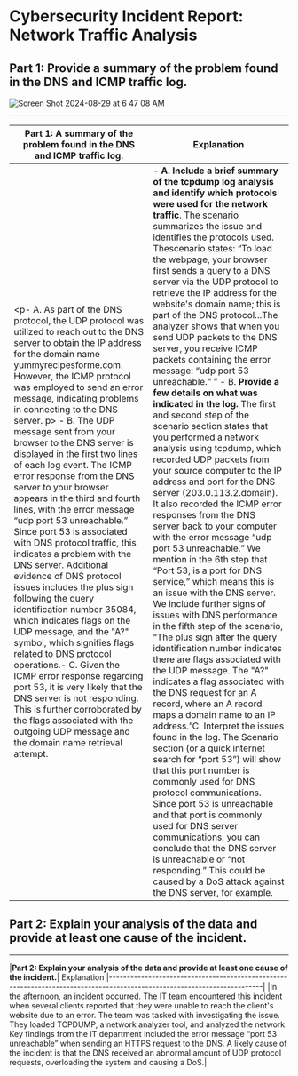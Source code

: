 # Cybersecurity Incident Report: Network Traffic Analysis

## Part 1: Provide a summary of the problem found in the DNS and ICMP traffic log.
![Screen Shot 2024-08-29 at 6 47 08 AM](https://github.com/user-attachments/assets/d9fa2f07-e7a0-4569-89fb-abadc3fca698)

---

|**Part 1: A summary of the problem found in the DNS and ICMP traffic log.**| Explanation      | 
|---------------------------------------------------------------------------|------------------|
|<p- A. As part of the DNS protocol, the UDP protocol was utilized to reach out to the DNS server to obtain the IP address for the domain name yummyrecipesforme.com. However, the ICMP protocol was employed to send an error message, indicating problems in connecting to the DNS server. p> - B. The UDP message sent from your browser to the DNS server is displayed in the first two lines of each log event. The ICMP error response from the DNS server to your browser appears in the third and fourth lines, with the error message “udp port 53 unreachable.” Since port 53 is associated with DNS protocol traffic, this indicates a problem with the DNS server. Additional evidence of DNS protocol issues includes the plus sign following the query identification number 35084, which indicates flags on the UDP message, and the "A?" symbol, which signifies flags related to DNS protocol operations.- C. Given the ICMP error response regarding port 53, it is very likely that the DNS server is not responding. This is further corroborated by the flags associated with the outgoing UDP message and the domain name retrieval attempt.|- **A. Include a brief summary of the tcpdump log analysis and identify which protocols were used for the network traffic**. The scenario summarizes the issue and identifies the protocols used. Thescenario states: “To load the webpage, your browser first sends a query to a DNS server via the UDP protocol to retrieve the IP address for the website's domain name; this is part of the DNS protocol...The analyzer shows that when you send UDP packets to the DNS server, you receive ICMP packets containing the error message: “udp port 53 unreachable.” ” - B. **Provide a few details on what was indicated in the log.** The first and second step of the scenario section states that you performed a network analysis using tcpdump, which recorded UDP packets from your source computer to the IP address and port for the DNS server (203.0.113.2.domain). It also recorded the ICMP error responses from the DNS server back to your computer with the error message “udp port 53 unreachable.” We mention in the 6th step that “Port 53, is a port for DNS service,” which means this is an issue with the DNS server. We include further signs of issues with DNS performance in the fifth step of the scenario, “The plus sign after the query identification number indicates there are flags associated with the UDP message. The "A?" indicates a flag associated with the DNS request for an A record, where an A record maps a domain name to an IP address.”C. Interpret the issues found in the log. The Scenario section (or a quick internet search for “port 53”) will show that this port number is commonly used for DNS protocol communications. Since port 53 is unreachable and that port is commonly used for DNS server communications, you can conclude that the DNS server is unreachable or “not responding.” This could be caused by a DoS attack against the DNS server, for example.|                                                                                                               

## Part 2: Explain your analysis of the data and provide at least one cause of the incident.

---

|**Part 2: Explain your analysis of the data and provide at least one cause of the incident.**|  Explanation
|-------------------------------------------------------------------------------------------------------------------------|
|In the afternoon, an incident occurred. The IT team encountered this incident when several clients reported that they were unable to reach the client's website due to an error. The team was tasked with investigating the issue. They loaded TCPDUMP, a network analyzer tool, and analyzed the network. Key findings from the IT department included the error message “port 53 unreachable” when sending an HTTPS request to the DNS. A likely cause of the incident is that the DNS received an abnormal amount of UDP protocol requests, overloading the system and causing a DoS.|



